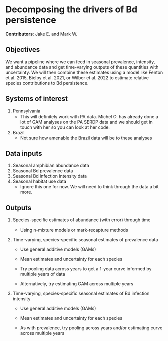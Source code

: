 # Decomposing the drivers of Bd persistence

**Contributors**: Jake E. and Mark W.

## Objectives

We want a pipeline where we can feed in seasonal prevalence, intensity, and abundance data and get time-varying outputs of these quantities with uncertainty. We will then combine these estimates using a model like Fenton et al. 2015, Bielby et al. 2021, or Wilber et al. 2022 to estimate relative species contributions to Bd persistence.

## Systems of interest

1.  Pennsylvania
    -   This will definitely work with PA data. Michel O. has already done a lot of GAM analyses on the PA SERDP data and we should get in touch with her so you can look at her code.
2.  Brazil
    -   Not sure how amenable the Brazil data will be to these analyses

## Data inputs

1.  Seasonal amphibian abundance data
2.  Seasonal Bd prevalence data
3.  Seasonal Bd infection intensity data
4.  Seasonal habitat use data
    -   Ignore this one for now. We will need to think through the data a bit more.

## Outputs

1.  Species-specific estimates of abundance (with error) through time

    -   Using n-mixture models or mark-recapture methods

2.  Time-varying, species-specific seasonal estimates of prevalence data

    -   Use general additive models (GAMs)

    -   Mean estimates and uncertainty for each species

    -   Try pooling data across years to get a 1-year curve informed by multiple years of data

    -   Alternatively, try estimating GAM across multiple years

3.  Time-varying, species-specific seasonal estimates of Bd infection intensity

    -   Use general additive models (GAMs)

    -   Mean estimates and uncertainty for each species

    -   As with prevalence, try pooling across years and/or estimating curve across multiple years

